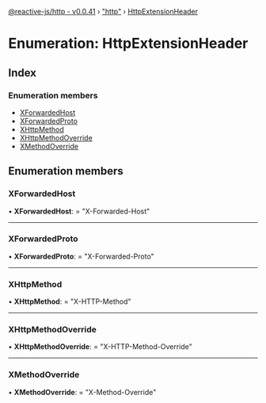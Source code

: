 [@reactive-js/http - v0.0.41](../README.md) › ["http"](../modules/_http_.md) › [HttpExtensionHeader](_http_.httpextensionheader.md)

# Enumeration: HttpExtensionHeader

## Index

### Enumeration members

* [XForwardedHost](_http_.httpextensionheader.md#xforwardedhost)
* [XForwardedProto](_http_.httpextensionheader.md#xforwardedproto)
* [XHttpMethod](_http_.httpextensionheader.md#xhttpmethod)
* [XHttpMethodOverride](_http_.httpextensionheader.md#xhttpmethodoverride)
* [XMethodOverride](_http_.httpextensionheader.md#xmethodoverride)

## Enumeration members

###  XForwardedHost

• **XForwardedHost**: = "X-Forwarded-Host"

___

###  XForwardedProto

• **XForwardedProto**: = "X-Forwarded-Proto"

___

###  XHttpMethod

• **XHttpMethod**: = "X-HTTP-Method"

___

###  XHttpMethodOverride

• **XHttpMethodOverride**: = "X-HTTP-Method-Override"

___

###  XMethodOverride

• **XMethodOverride**: = "X-Method-Override"
